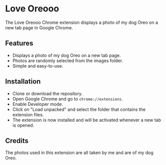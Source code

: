 # Love Oreooo

The Love Oreooo Chrome extension displays a photo of my dog Oreo on a new tab page in Google Chrome.

## Features

- Displays a photo of my dog Oreo on a new tab page.
- Photos are randomly selected from the images folder.
- Simple and easy-to-use.

## Installation

- Clone or download the repository.
- Open Google Chrome and go to `chrome://extensions`.
- Enable Developer mode.
- Click on "Load unpacked" and select the folder that contains the extension files.
- The extension is now installed and will be activated whenever a new tab is opened.

## Credits

The photos used in this extension are all taken by me and are of my dog Oreo.
